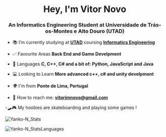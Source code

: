 
<h1 align="center">Hey, I'm Vitor Novo</h1>
<h3 align="center">An Informatics Engineering Student at Universidade de Trás-os-Montes e Alto Douro (UTAD)</h3>

- 📚 I’m currently studying at **[UTAD](https://www.utad.pt/)**
      coursing **[Informatics Engineering](https://www.utad.pt/estudar/en/cursos/informatics-engineering/)**

- ✅ Favourite Areas **Back End and Game Develpment**

- 📄 Languages **C, C++, C# and a bit of: Python, JavaScript and Java**

- 💻 Looking to Learn **More advanced c++, c# and unity develpment**

- 🌍 I'm from **Ponte de Lima, Portugal**

- 📩 How to reach me: **vitorjmnovo@gmail.com**

-🛹🎮 My hoobies are skateboarding and playing some games !

<p><img align="center" src="https://github-readme-stats.vercel.app/api?username=yanko-n&show_icons=true&hide=contribs,prs&cache_seconds=86400&theme=shadow_blue" alt="Yanko-N_Stats" /></p>
<p><img align="center" src="https://github-readme-stats.vercel.app/api/top-langs/?username=yanko-n&layout=compact&theme=shadow_blue" alt="Yanko-N_StatsLanguages" /></p>



